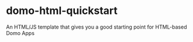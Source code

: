 # domo-html-quickstart
An HTML/JS template that gives you a good starting point for HTML-based Domo Apps
